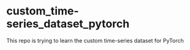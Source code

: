 # custom_time-series_dataset_pytorch

This repo is trying to learn the custom time-series dataset for PyTorch  
